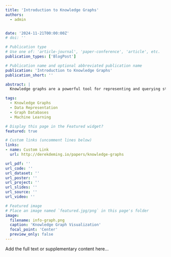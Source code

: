 ```yaml
---
title: 'Introduction to Knowledge Graphs'
authors:
  - admin


date: '2024-11-21T00:00:00Z'
# doi: ''

# Publication type
# Use one of: 'article-journal', 'paper-conference', 'article', etc.
publication_types: ['BlogPost']

# Publication name and optional abbreviated publication name
publication: 'Introduction to Knowledge Graphs'
publication_short: ''

abstract: |
  Knowledge graphs are a powerful tool for representing and querying structured data. They are used in a wide range of applications, from search engines to recommendation systems. This blog post provides an introduction to knowledge graphs, including their definition, components, and applications.

tags:
  - Knowledge Graphs
  - Data Representation
  - Graph Databases
  - Machine Learning

# Display this page in the Featured widget?
featured: true

# Custom links (uncomment lines below)
links:
- name: Custom Link
  url: http://derekdeming.io/papers/knowledge-graphs

url_pdf: ''
url_code: ''
url_dataset: ''
url_poster: ''
url_project: ''
url_slides: ''
url_source: ''
url_video: ''

# Featured image
# Place an image named `featured.jpg/png` in this page's folder 
image:
  filename: info-graph.png
  caption: 'Knowledge Graph Visualization'
  focal_point: 'Center'
  preview_only: false
---
```


Add the full text or supplementary content here...
